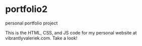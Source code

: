 # portfolio2
personal portfolio project

This is the HTML, CSS, and JS code for my personal website at vibrantlyvaleriek.com. Take a look!

